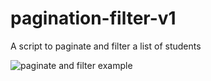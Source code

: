 # pagination-filter-v1
A script to paginate and filter a list of students

![paginate and filter example](http://cdn2.hubspot.net/hubfs/311600/filter-and-pagination.png)
